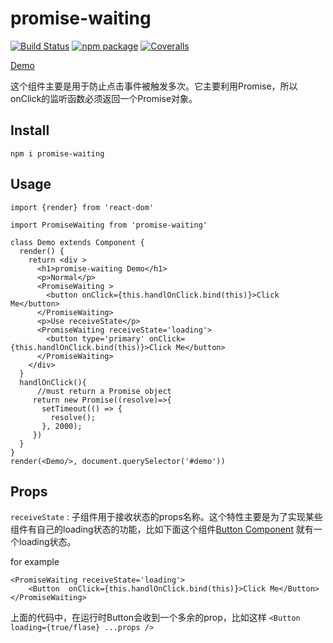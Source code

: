 # promise-waiting

[![Build Status](https://travis-ci.org/huangliop/promise-waiting.svg?branch=master)](https://travis-ci.org/huangliop/promise-waiting)
[![npm package][npm-badge]][npm]
[![Coveralls][coveralls-badge]][coveralls]

[Demo](https://huangliop.github.io/promise-waiting/)

这个组件主要是用于防止点击事件被触发多次。它主要利用Promise，所以onClick的监听函数必须返回一个Promise对象。


## Install


`npm i promise-waiting`


## Usage


```import React, {Component} from 'react'
import {render} from 'react-dom'

import PromiseWaiting from 'promise-waiting'

class Demo extends Component {
  render() {
    return <div >
      <h1>promise-waiting Demo</h1>
      <p>Normal</p>
      <PromiseWaiting >
        <button onClick={this.handlOnClick.bind(this)}>Click Me</button>
      </PromiseWaiting>
      <p>Use receiveState</p>
      <PromiseWaiting receiveState='loading'>
        <button type='primary' onClick={this.handlOnClick.bind(this)}>Click Me</button>
      </PromiseWaiting>
    </div>
  }
  handlOnClick(){ 
      //must return a Promise object
     return new Promise((resolve)=>{
       setTimeout(() => {
         resolve();
       }, 2000);
     })
  }
}
render(<Demo/>, document.querySelector('#demo'))
```

## Props

`receiveState` : 子组件用于接收状态的props名称。这个特性主要是为了实现某些组件有自己的loading状态的功能，比如下面这个组件[Button Component](https://ice.work/component/button) 就有一个loading状态。

for example
```
<PromiseWaiting receiveState='loading'>
    <Button  onClick={this.handlOnClick.bind(this)}>Click Me</Button>
</PromiseWaiting>
```
上面的代码中，在运行时Button会收到一个多余的prop，比如这样 `<Button loading={true/flase} ...props />`

[npm-badge]: https://img.shields.io/npm/v/npm-package.png?style=flat-square
[npm]: https://www.npmjs.com/package/promise-waiting

[coveralls-badge]: https://img.shields.io/coveralls/user/repo/master.png?style=flat-square
[coveralls]: https://coveralls.io/github/user/repo
